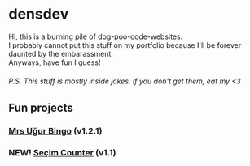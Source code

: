 # densdev
Hi, this is a burning pile of dog-poo-code-websites. \
I probably cannot put this stuff on my portfolio because I'll be forever daunted by the embarassment. \
Anyways, have fun I guess!
###### P.S. This stuff is mostly inside jokes. If you don't get them, eat my <3
## Fun projects
### [Mrs Uğur Bingo](https://denswastaken.github.io/MrsUgurBingo/) (v1.2.1)
### NEW! [Seçim Counter](https://denswastaken.github.io/SecimCounter/) (v1.1)
